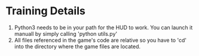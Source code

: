 # Training Details
1. Python3 needs to be in your path for the HUD to work. You can launch it manuall by simply calling 'python utils.py'
2. All files referenced in the game's code are relative so you have to 'cd' into the directory where the game files are located.

